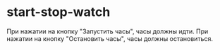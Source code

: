 # start-stop-watch

При нажатии на кнопку "Запустить часы", часы должны идти. При нажатии на кнопку
"Остановить часы", часы должны остановиться.
